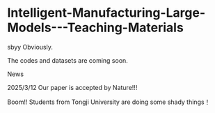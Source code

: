 # Intelligent-Manufacturing-Large-Models---Teaching-Materials
sbyy
Obviously.

The codes and datasets are coming soon.

News

2025/3/12 Our paper is accepted by Nature!!!

Boom!! Students from Tongji University are doing some shady things！
